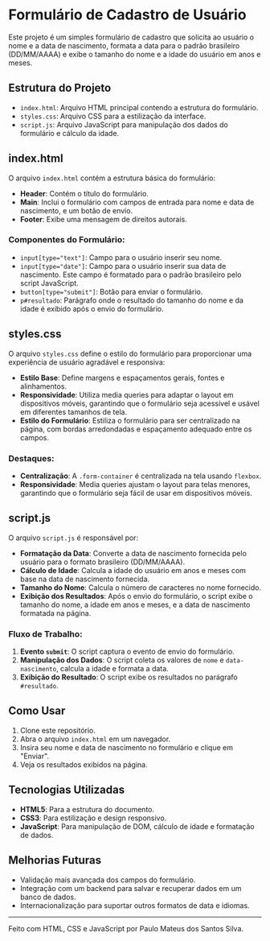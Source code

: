 # Formulário de Cadastro de Usuário

Este projeto é um simples formulário de cadastro que solicita ao usuário o nome e a data de nascimento, formata a data para o padrão brasileiro (DD/MM/AAAA) e exibe o tamanho do nome e a idade do usuário em anos e meses.

## Estrutura do Projeto

- `index.html`: Arquivo HTML principal contendo a estrutura do formulário.
- `styles.css`: Arquivo CSS para a estilização da interface.
- `script.js`: Arquivo JavaScript para manipulação dos dados do formulário e cálculo da idade.

## index.html

O arquivo `index.html` contém a estrutura básica do formulário:

- **Header**: Contém o título do formulário.
- **Main**: Inclui o formulário com campos de entrada para nome e data de nascimento, e um botão de envio.
- **Footer**: Exibe uma mensagem de direitos autorais.

### Componentes do Formulário:

- `input[type="text"]`: Campo para o usuário inserir seu nome.
- `input[type="date"]`: Campo para o usuário inserir sua data de nascimento. Este campo é formatado para o padrão brasileiro pelo script JavaScript.
- `button[type="submit"]`: Botão para enviar o formulário.
- `p#resultado`: Parágrafo onde o resultado do tamanho do nome e da idade é exibido após o envio do formulário.

## styles.css

O arquivo `styles.css` define o estilo do formulário para proporcionar uma experiência de usuário agradável e responsiva:

- **Estilo Base**: Define margens e espaçamentos gerais, fontes e alinhamentos.
- **Responsividade**: Utiliza media queries para adaptar o layout em dispositivos móveis, garantindo que o formulário seja acessível e usável em diferentes tamanhos de tela.
- **Estilo do Formulário**: Estiliza o formulário para ser centralizado na página, com bordas arredondadas e espaçamento adequado entre os campos.

### Destaques:

- **Centralização**: A `.form-container` é centralizada na tela usando `flexbox`.
- **Responsividade**: Media queries ajustam o layout para telas menores, garantindo que o formulário seja fácil de usar em dispositivos móveis.

## script.js

O arquivo `script.js` é responsável por:

- **Formatação da Data**: Converte a data de nascimento fornecida pelo usuário para o formato brasileiro (DD/MM/AAAA).
- **Cálculo de Idade**: Calcula a idade do usuário em anos e meses com base na data de nascimento fornecida.
- **Tamanho do Nome**: Calcula o número de caracteres no nome fornecido.
- **Exibição dos Resultados**: Após o envio do formulário, o script exibe o tamanho do nome, a idade em anos e meses, e a data de nascimento formatada na página.

### Fluxo de Trabalho:

1. **Evento `submit`**: O script captura o evento de envio do formulário.
2. **Manipulação dos Dados**: O script coleta os valores de `nome` e `data-nascimento`, calcula a idade e formata a data.
3. **Exibição do Resultado**: O script exibe os resultados no parágrafo `#resultado`.

## Como Usar

1. Clone este repositório.
2. Abra o arquivo `index.html` em um navegador.
3. Insira seu nome e data de nascimento no formulário e clique em "Enviar".
4. Veja os resultados exibidos na página.

## Tecnologias Utilizadas

- **HTML5**: Para a estrutura do documento.
- **CSS3**: Para estilização e design responsivo.
- **JavaScript**: Para manipulação de DOM, cálculo de idade e formatação de dados.

## Melhorias Futuras

- Validação mais avançada dos campos do formulário.
- Integração com um backend para salvar e recuperar dados em um banco de dados.
- Internacionalização para suportar outros formatos de data e idiomas.

---

Feito com HTML, CSS e JavaScript por Paulo Mateus dos Santos Silva.
